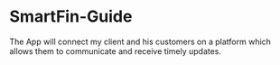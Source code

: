 # SmartFin-Guide
The App will connect my client and his customers on a platform which allows them to communicate and receive timely updates. 
